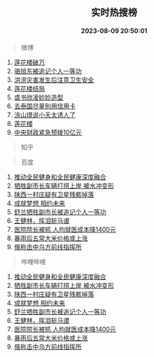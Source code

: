 <div align="center"><h2>实时热搜榜</h2><h4>2023-08-09 20:50:01</h4></div>

> 微博  

1. [莲花楼破万](https://s.weibo.com/weibo?q=%E8%8E%B2%E8%8A%B1%E6%A5%BC%E7%A0%B4%E4%B8%87&t=31&band_rank=1&Refer=top)<br />
2. [骆旭东被追记个人一等功](https://s.weibo.com/weibo?q=%23%E9%AA%86%E6%97%AD%E4%B8%9C%E8%A2%AB%E8%BF%BD%E8%AE%B0%E4%B8%AA%E4%BA%BA%E4%B8%80%E7%AD%89%E5%8A%9F%23&t=31&band_rank=2&Refer=top)<br />
3. [洪涝灾害发生后注意卫生安全](https://s.weibo.com/weibo?q=%23%E6%B4%AA%E6%B6%9D%E7%81%BE%E5%AE%B3%E5%8F%91%E7%94%9F%E5%90%8E%E6%B3%A8%E6%84%8F%E5%8D%AB%E7%94%9F%E5%AE%89%E5%85%A8%23&t=31&band_rank=3&Refer=top)<br />
4. [莲花楼结局](https://s.weibo.com/weibo?q=%E8%8E%B2%E8%8A%B1%E6%A5%BC%E7%BB%93%E5%B1%80&t=31&band_rank=4&Refer=top)<br />
5. [虞书欣凌妙妙造型](https://s.weibo.com/weibo?q=%23%E8%99%9E%E4%B9%A6%E6%AC%A3%E5%87%8C%E5%A6%99%E5%A6%99%E9%80%A0%E5%9E%8B%23&t=31&band_rank=5&Refer=top)<br />
6. [去泰国尽量别用信用卡](https://s.weibo.com/weibo?q=%23%E5%8E%BB%E6%B3%B0%E5%9B%BD%E5%B0%BD%E9%87%8F%E5%88%AB%E7%94%A8%E4%BF%A1%E7%94%A8%E5%8D%A1%23&t=31&band_rank=6&Refer=top)<br />
7. [涂山璟说小夭太诱人了](https://s.weibo.com/weibo?q=%23%E6%B6%82%E5%B1%B1%E7%92%9F%E8%AF%B4%E5%B0%8F%E5%A4%AD%E5%A4%AA%E8%AF%B1%E4%BA%BA%E4%BA%86%23&t=31&band_rank=7&Refer=top)<br />
8. [莲花楼](https://s.weibo.com/weibo?q=%E8%8E%B2%E8%8A%B1%E6%A5%BC&t=31&band_rank=8&Refer=top)<br />
9. [中央财政紧急预拨10亿元](https://s.weibo.com/weibo?q=%23%E4%B8%AD%E5%A4%AE%E8%B4%A2%E6%94%BF%E7%B4%A7%E6%80%A5%E9%A2%84%E6%8B%A810%E4%BA%BF%E5%85%83%23&t=31&band_rank=9&Refer=top)<br />

> 知乎  


> 百度  

1. [推动全民健身和全民健康深度融合](https://www.baidu.com/s?wd=%E6%8E%A8%E5%8A%A8%E5%85%A8%E6%B0%91%E5%81%A5%E8%BA%AB%E5%92%8C%E5%85%A8%E6%B0%91%E5%81%A5%E5%BA%B7%E6%B7%B1%E5%BA%A6%E8%9E%8D%E5%90%88&sa=fyb_news&rsv_dl=fyb_news)<br />
2. [牺牲副市长车辆打捞上岸 被水冲变形](https://www.baidu.com/s?wd=%E7%89%BA%E7%89%B2%E5%89%AF%E5%B8%82%E9%95%BF%E8%BD%A6%E8%BE%86%E6%89%93%E6%8D%9E%E4%B8%8A%E5%B2%B8+%E8%A2%AB%E6%B0%B4%E5%86%B2%E5%8F%98%E5%BD%A2&sa=fyb_news&rsv_dl=fyb_news)<br />
3. [陕西一村庄疑有卫星残骸掉落](https://www.baidu.com/s?wd=%E9%99%95%E8%A5%BF%E4%B8%80%E6%9D%91%E5%BA%84%E7%96%91%E6%9C%89%E5%8D%AB%E6%98%9F%E6%AE%8B%E9%AA%B8%E6%8E%89%E8%90%BD&sa=fyb_news&rsv_dl=fyb_news)<br />
4. [成就梦想 相约未来](https://www.baidu.com/s?wd=%E6%88%90%E5%B0%B1%E6%A2%A6%E6%83%B3+%E7%9B%B8%E7%BA%A6%E6%9C%AA%E6%9D%A5&sa=fyb_news&rsv_dl=fyb_news)<br />
5. [舒兰牺牲副市长被追记个人一等功](https://www.baidu.com/s?wd=%E8%88%92%E5%85%B0%E7%89%BA%E7%89%B2%E5%89%AF%E5%B8%82%E9%95%BF%E8%A2%AB%E8%BF%BD%E8%AE%B0%E4%B8%AA%E4%BA%BA%E4%B8%80%E7%AD%89%E5%8A%9F&sa=fyb_news&rsv_dl=fyb_news)<br />
6. [王健林，挥泪斩马谡](https://www.baidu.com/s?wd=%E7%8E%8B%E5%81%A5%E6%9E%97%EF%BC%8C%E6%8C%A5%E6%B3%AA%E6%96%A9%E9%A9%AC%E8%B0%A1&sa=fyb_news&rsv_dl=fyb_news)<br />
7. [医院院长被抓 人均就医成本降1400元](https://www.baidu.com/s?wd=%E5%8C%BB%E9%99%A2%E9%99%A2%E9%95%BF%E8%A2%AB%E6%8A%93+%E4%BA%BA%E5%9D%87%E5%B0%B1%E5%8C%BB%E6%88%90%E6%9C%AC%E9%99%8D1400%E5%85%83&sa=fyb_news&rsv_dl=fyb_news)<br />
8. [暴雨后五常大米价格或上涨](https://www.baidu.com/s?wd=%E6%9A%B4%E9%9B%A8%E5%90%8E%E4%BA%94%E5%B8%B8%E5%A4%A7%E7%B1%B3%E4%BB%B7%E6%A0%BC%E6%88%96%E4%B8%8A%E6%B6%A8&sa=fyb_news&rsv_dl=fyb_news)<br />
9. [俄称击中乌方前线指挥所](https://www.baidu.com/s?wd=%E4%BF%84%E7%A7%B0%E5%87%BB%E4%B8%AD%E4%B9%8C%E6%96%B9%E5%89%8D%E7%BA%BF%E6%8C%87%E6%8C%A5%E6%89%80&sa=fyb_news&rsv_dl=fyb_news)<br />

> 哔哩哔哩  

1. [推动全民健身和全民健康深度融合](https://www.baidu.com/s?wd=%E6%8E%A8%E5%8A%A8%E5%85%A8%E6%B0%91%E5%81%A5%E8%BA%AB%E5%92%8C%E5%85%A8%E6%B0%91%E5%81%A5%E5%BA%B7%E6%B7%B1%E5%BA%A6%E8%9E%8D%E5%90%88&sa=fyb_news&rsv_dl=fyb_news)<br />
2. [牺牲副市长车辆打捞上岸 被水冲变形](https://www.baidu.com/s?wd=%E7%89%BA%E7%89%B2%E5%89%AF%E5%B8%82%E9%95%BF%E8%BD%A6%E8%BE%86%E6%89%93%E6%8D%9E%E4%B8%8A%E5%B2%B8+%E8%A2%AB%E6%B0%B4%E5%86%B2%E5%8F%98%E5%BD%A2&sa=fyb_news&rsv_dl=fyb_news)<br />
3. [陕西一村庄疑有卫星残骸掉落](https://www.baidu.com/s?wd=%E9%99%95%E8%A5%BF%E4%B8%80%E6%9D%91%E5%BA%84%E7%96%91%E6%9C%89%E5%8D%AB%E6%98%9F%E6%AE%8B%E9%AA%B8%E6%8E%89%E8%90%BD&sa=fyb_news&rsv_dl=fyb_news)<br />
4. [成就梦想 相约未来](https://www.baidu.com/s?wd=%E6%88%90%E5%B0%B1%E6%A2%A6%E6%83%B3+%E7%9B%B8%E7%BA%A6%E6%9C%AA%E6%9D%A5&sa=fyb_news&rsv_dl=fyb_news)<br />
5. [舒兰牺牲副市长被追记个人一等功](https://www.baidu.com/s?wd=%E8%88%92%E5%85%B0%E7%89%BA%E7%89%B2%E5%89%AF%E5%B8%82%E9%95%BF%E8%A2%AB%E8%BF%BD%E8%AE%B0%E4%B8%AA%E4%BA%BA%E4%B8%80%E7%AD%89%E5%8A%9F&sa=fyb_news&rsv_dl=fyb_news)<br />
6. [王健林，挥泪斩马谡](https://www.baidu.com/s?wd=%E7%8E%8B%E5%81%A5%E6%9E%97%EF%BC%8C%E6%8C%A5%E6%B3%AA%E6%96%A9%E9%A9%AC%E8%B0%A1&sa=fyb_news&rsv_dl=fyb_news)<br />
7. [医院院长被抓 人均就医成本降1400元](https://www.baidu.com/s?wd=%E5%8C%BB%E9%99%A2%E9%99%A2%E9%95%BF%E8%A2%AB%E6%8A%93+%E4%BA%BA%E5%9D%87%E5%B0%B1%E5%8C%BB%E6%88%90%E6%9C%AC%E9%99%8D1400%E5%85%83&sa=fyb_news&rsv_dl=fyb_news)<br />
8. [暴雨后五常大米价格或上涨](https://www.baidu.com/s?wd=%E6%9A%B4%E9%9B%A8%E5%90%8E%E4%BA%94%E5%B8%B8%E5%A4%A7%E7%B1%B3%E4%BB%B7%E6%A0%BC%E6%88%96%E4%B8%8A%E6%B6%A8&sa=fyb_news&rsv_dl=fyb_news)<br />
9. [俄称击中乌方前线指挥所](https://www.baidu.com/s?wd=%E4%BF%84%E7%A7%B0%E5%87%BB%E4%B8%AD%E4%B9%8C%E6%96%B9%E5%89%8D%E7%BA%BF%E6%8C%87%E6%8C%A5%E6%89%80&sa=fyb_news&rsv_dl=fyb_news)<br />
